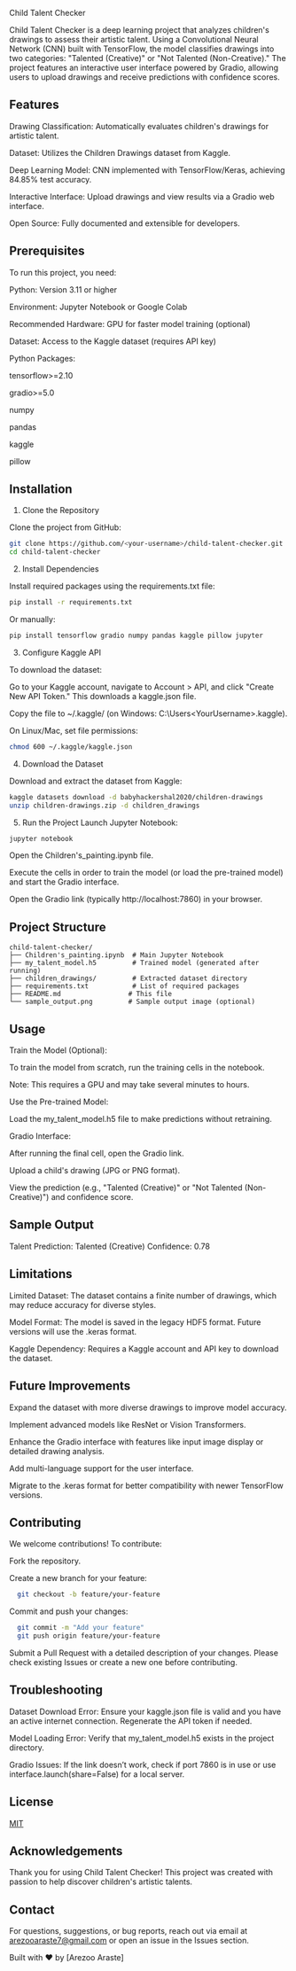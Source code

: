 
Child Talent Checker

Child Talent Checker is a deep learning project that analyzes children's drawings to assess their artistic talent. Using a Convolutional Neural Network (CNN) built with TensorFlow, the model classifies drawings into two categories: "Talented (Creative)" or "Not Talented (Non-Creative)." The project features an interactive user interface powered by Gradio, allowing users to upload drawings and receive predictions with confidence scores.



## Features

Drawing Classification: Automatically evaluates children's drawings for artistic talent.



Dataset: Utilizes the Children Drawings dataset from Kaggle.



Deep Learning Model: CNN implemented with TensorFlow/Keras, achieving 84.85% test accuracy.



Interactive Interface: Upload drawings and view results via a Gradio web interface.



Open Source: Fully documented and extensible for developers.


## Prerequisites
To run this project, you need:





Python: Version 3.11 or higher



Environment: Jupyter Notebook or Google Colab



Recommended Hardware: GPU for faster model training (optional)



Dataset: Access to the Kaggle dataset (requires API key)



Python Packages:





tensorflow>=2.10



gradio>=5.0



numpy



pandas



kaggle



pillow
## Installation

1. Clone the Repository

Clone the project from GitHub:

```bash
git clone https://github.com/<your-username>/child-talent-checker.git
cd child-talent-checker
```
2. Install Dependencies

Install required packages using the requirements.txt file: 

```bash
pip install -r requirements.txt
```

Or manually:

```bash
pip install tensorflow gradio numpy pandas kaggle pillow jupyter
```

3. Configure Kaggle API

To download the dataset:





Go to your Kaggle account, navigate to Account > API, and click "Create New API Token." This downloads a kaggle.json file.



Copy the file to ~/.kaggle/ (on Windows: C:\Users\<YourUsername>\.kaggle\).



On Linux/Mac, set file permissions:
```bash
chmod 600 ~/.kaggle/kaggle.json
```
4. Download the Dataset

Download and extract the dataset from Kaggle:
```bash
kaggle datasets download -d babyhackershal2020/children-drawings
unzip children-drawings.zip -d children_drawings
```
5. Run the Project
Launch Jupyter Notebook:
```bash
jupyter notebook
```
Open the Children's_painting.ipynb file.



Execute the cells in order to train the model (or load the pre-trained model) and start the Gradio interface.



Open the Gradio link (typically http://localhost:7860) in your browser.

## Project Structure

```
child-talent-checker/
├── Children's_painting.ipynb  # Main Jupyter Notebook
├── my_talent_model.h5         # Trained model (generated after running)
├── children_drawings/         # Extracted dataset directory
├── requirements.txt           # List of required packages
├── README.md                 # This file
└── sample_output.png         # Sample output image (optional)
```
## Usage
Train the Model (Optional):





To train the model from scratch, run the training cells in the notebook.



Note: This requires a GPU and may take several minutes to hours.



Use the Pre-trained Model:





Load the my_talent_model.h5 file to make predictions without retraining.



Gradio Interface:





After running the final cell, open the Gradio link.



Upload a child's drawing (JPG or PNG format).



View the prediction (e.g., "Talented (Creative)" or "Not Talented (Non-Creative)") and confidence score.



## Sample Output
Talent Prediction: Talented (Creative)
Confidence: 0.78

## Limitations
Limited Dataset: The dataset contains a finite number of drawings, which may reduce accuracy for diverse styles.



Model Format: The model is saved in the legacy HDF5 format. Future versions will use the .keras format.



Kaggle Dependency: Requires a Kaggle account and API key to download the dataset.

## Future Improvements
Expand the dataset with more diverse drawings to improve model accuracy.



Implement advanced models like ResNet or Vision Transformers.



Enhance the Gradio interface with features like input image display or detailed drawing analysis.



Add multi-language support for the user interface.



Migrate to the .keras format for better compatibility with newer TensorFlow versions.

## Contributing

We welcome contributions! To contribute:





Fork the repository.



Create a new branch for your feature:



```bash
  git checkout -b feature/your-feature
```
Commit and push your changes:
```bash
  git commit -m "Add your feature"
  git push origin feature/your-feature
```
Submit a Pull Request with a detailed description of your changes.
Please check existing Issues or create a new one before contributing.

## Troubleshooting
Dataset Download Error: Ensure your kaggle.json file is valid and you have an active internet connection. Regenerate the API token if needed.



Model Loading Error: Verify that my_talent_model.h5 exists in the project directory.



Gradio Issues: If the link doesn’t work, check if port 7860 is in use or use interface.launch(share=False) for a local server.

## License

[MIT](https://choosealicense.com/licenses/mit/)



## Acknowledgements

Thank you for using Child Talent Checker! This project was created with passion to help discover children's artistic talents.



## Contact
For questions, suggestions, or bug reports, reach out via email at arezooaraste7@gmail.com or open an issue in the Issues section.

Built with ❤️ by [Arezoo Araste]